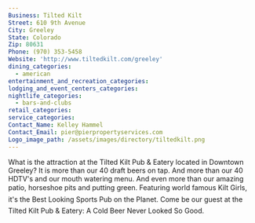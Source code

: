 ```yaml
---
Business: Tilted Kilt
Street: 610 9th Avenue
City: Greeley
State: Colorado
Zip: 80631
Phone: (970) 353-5458
Website: 'http://www.tiltedkilt.com/greeley'
dining_categories:
  - american
entertainment_and_recreation_categories:
lodging_and_event_centers_categories:
nightlife_categories:
  - bars-and-clubs
retail_categories:
service_categories:
Contact_Name: Kelley Hammel
Contact_Email: pier@pierpropertyservices.com
Logo_image_path: /assets/images/directory/tiltedkilt.png
---
```



What is the attraction at the Tilted Kilt Pub & Eatery located in Downtown Greeley? It is more than our 40 draft beers on tap. And more than our 40 HDTV's and our mouth watering menu. And even more than our amazing patio, horseshoe pits and putting green. Featuring world famous Kilt Girls, it's the Best Looking Sports Pub on the Planet. Come be our guest at the Tilted Kilt Pub & Eatery: A Cold Beer Never Looked So Good.